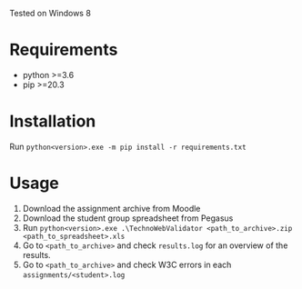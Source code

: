 Tested on Windows 8

# Requirements

- python >=3.6
- pip >=20.3

# Installation

Run `python<version>.exe -m pip install -r requirements.txt`

# Usage

1. Download the assignment archive from Moodle
2. Download the student group spreadsheet from Pegasus
3. Run `python<version>.exe .\TechnoWebValidator <path_to_archive>.zip <path_to_spreadsheet>.xls`
4. Go to `<path_to_archive>` and check `results.log` for an overview of the results.
5. Go to `<path_to_archive>` and check W3C errors in each `assignments/<student>.log`
